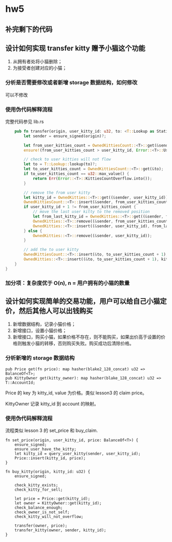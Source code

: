 # hw5

## 补完剩下的代码

## 设计如何实现 transfer kitty 赠予小猫这个功能

1. 从拥有者处将小猫删除；
2. 为接受者创建对应的小猫；

### 分析是否需要修改或者新增 storage 数据结构，如何修改

可以不修改

### 使用伪代码解释流程

完整代码参见 lib.rs

```rust
	pub fn transfer(origin, user_kitty_id: u32, to: <T::Lookup as StaticLookup>::Source) {
		let sender = ensure_signed(origin)?;

		let from_user_kitties_count = OwnedKittiesCount::<T>::get(&sender);
		ensure!(from_user_kitties_count > user_kitty_id, Error::<T>::UserNotHaveTheKitty);

		// check to user kitties will not flow
		let to = T::Lookup::lookup(to)?;
		let to_user_kitties_count = OwnedKittiesCount::<T>::get(&to);
		if to_user_kitties_count == u32::max_value() {
			return Err(Error::<T>::KittiesCountOverflow.into());
		}

		// remove the from user kitty
		let kitty_id = OwnedKitties::<T>::get((&sender, user_kitty_id));
		OwnedKittiesCount::<T>::insert(&sender, from_user_kitties_count - 1);
		if user_kitty_id + 1 != from_user_kitties_count {
			// move the last user kitty to the removed position
			let from_last_kitty_id = OwnedKitties::<T>::get((&sender, from_user_kitties_count - 1));
			OwnedKitties::<T>::remove((&sender, from_user_kitties_count - 1));
			OwnedKitties::<T>::insert((&sender, user_kitty_id), from_last_kitty_id);
		} else {
			OwnedKitties::<T>::remove((&sender, user_kitty_id));
		}

		// add the to user kitty
		OwnedKittiesCount::<T>::insert(&to, to_user_kitties_count + 1);
		OwnedKitties::<T>::insert((&to, to_user_kitties_count + 1), kitty_id);
	}
}
```

### 加分项：复杂度优于 O(n), n = 用户拥有的小猫的数量

## 设计如何实现简单的交易功能，用户可以给自己小猫定价，然后其他人可以出钱购买

1. 新增数据结构，记录小猫价格；
2. 新增接口，设置小猫价格；
3. 新增接口，购买小猫，如果价格不存在，则不能购买，如果出价高于设置的价格则触发小猫的转移，否则购买失败。购买成功后清除价格。

### 分析新增的 storage 数据结构

```
pub Price get(fn price): map hasher(blake2_128_concat) u32 => BalanceOf<T>;
pub KittyOwner get(kitty_owner): map hasher(blake_128_concat) u32 => T::AccountId;
```

Price 的 key 为 kitty_id, value 为价格。类似 lesson3 的 claim price。

KittyOwner 记录 kitty_id 到 account 的映射。

### 使用伪代码解释流程

流程类似 lesson 3 的 set_price 和 buy_claim.

```
fn set_price(origin, user_kitty_id, price: BalanceOf<T>) {
    ensure_signed;
    ensure_user_have_the_kitty;
    let kitty_id = query_user_kitty(sender, user_kitty_id);
    Price::insert(kitty_id, price);
}

fn buy_kitty(origin, kitty_id: u32) {
    ensure_signed;
    
    check_kitty_exists;
    check_kitty_for_sell;
    
    let price = Price::get(kitty_id);
    let owner = KittyOwner::get(kitty_id);
    check_balance_enough;
    check_owner_is_not_self;
    check_kitty_will_not_overflow;
    
    transfer(owner, price);
    transfer_kitty(owner, sender, kitty_id);
}
```

